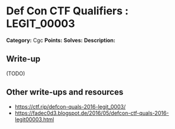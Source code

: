 # Def Con CTF Qualifiers : LEGIT_00003

**Category:** Cgc
**Points:** 
**Solves:** 
**Description:**



## Write-up

(TODO)

## Other write-ups and resources

* https://ctf.rip/defcon-quals-2016-legit_0003/
* https://fadec0d3.blogspot.de/2016/05/defcon-ctf-quals-2016-legit00003.html
